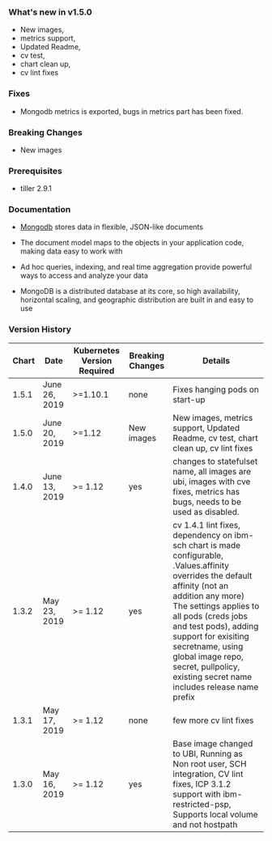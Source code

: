 ### What's new in v1.5.0

* New images, 
* metrics support, 
* Updated Readme, 
* cv test, 
* chart clean up, 
* cv lint fixes

### Fixes

* Mongodb metrics is exported, bugs in metrics part has been fixed. 

### Breaking Changes

* New images 

### Prerequisites

* tiller 2.9.1

### Documentation
* [Mongodb](https://www.mongodb.com/what-is-mongodb) stores data in flexible, JSON-like documents

* The document model maps to the objects in your application code, making data easy to work with

* Ad hoc queries, indexing, and real time aggregation provide powerful ways to access and analyze your data

* MongoDB is a distributed database at its core, so high availability, horizontal scaling, and geographic distribution are built in and easy to use

### Version History

| Chart | Date | Kubernetes Version Required | Breaking Changes | Details |
| ----- | ---- | --------------------------- | ---------------- | ------- |
| 1.5.1 | June 26, 2019 | >=1.10.1 | none | Fixes hanging pods on start-up |
| 1.5.0 | June 20, 2019 | >=1.12 | New images | New images, metrics support, Updated Readme, cv test, chart clean up, cv lint fixes |
| 1.4.0 | June 13, 2019 |  >= 1.12 | yes | changes to statefulset name, all images are ubi, images with cve fixes, metrics has bugs, needs to be used as disabled. |
| 1.3.2 | May 23, 2019 | >= 1.12 | yes | cv 1.4.1 lint fixes, dependency on ibm-sch chart is made configurable, .Values.affinity overrides the default affinity (not an addition any more) The settings applies to all pods (creds jobs and test pods), adding support for exisiting secretname, using global image repo, secret, pullpolicy, existing secret name includes release name prefix |
| 1.3.1 | May 17, 2019 | >= 1.12 | none | few more cv lint fixes |
| 1.3.0 | May 16, 2019 | >= 1.12 | yes | Base image changed to UBI, Running as Non root user, SCH integration, CV lint fixes, ICP 3.1.2 support with ibm-restricted-psp, Supports local volume and not hostpath |
